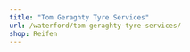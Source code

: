 ```yaml
---
title: "Tom Geraghty Tyre Services"
url: /waterford/tom-geraghty-tyre-services/
shop: Reifen
---
```

